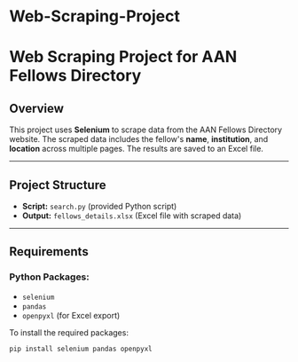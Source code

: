 # Web-Scraping-Project

# Web Scraping Project for AAN Fellows Directory

## Overview
This project uses **Selenium** to scrape data from the AAN Fellows Directory website. The scraped data includes the fellow's **name**, **institution**, and **location** across multiple pages. The results are saved to an Excel file.

---

## Project Structure
- **Script:** `search.py` (provided Python script)
- **Output:** `fellows_details.xlsx` (Excel file with scraped data)

---

## Requirements
### Python Packages:
- `selenium`
- `pandas`
- `openpyxl` (for Excel export)

To install the required packages:
```bash
pip install selenium pandas openpyxl
